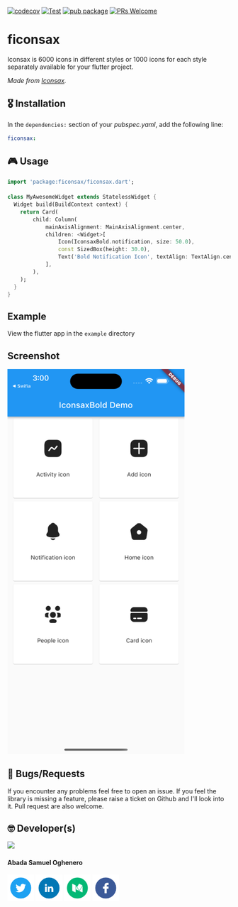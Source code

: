 [![codecov](https://codecov.io/gh/Mastersam07/ficonsax/branch/master/graph/badge.svg)](https://codecov.io/gh/Mastersam07/ficonsax)
[![Test](https://github.com/Mastersam07/ficonsax/actions/workflows/test.yaml/badge.svg?branch=master)](https://github.com/Mastersam07/ficonsax/actions/workflows/test.yaml)
[![pub package](https://img.shields.io/pub/v/ficonsax.svg?color=success&style=flat-square)](https://pub.dartlang.org/packages/ficonsax)
[![PRs Welcome](https://img.shields.io/badge/PRs-welcome-success.svg?style=flat-square)](https://github.com/Mastersam07/ficonsax/pulls)

# ficonsax

Iconsax is 6000 icons in different styles or 1000 icons for each style separately available for your flutter project.

*Made from [Iconsax](https://uiuiui.in/en/icon/41-iconsax/).*

## 🎖 Installation

In the `dependencies:` section of your _pubspec.yaml_, add the following line:

```yaml
ficonsax:
```

## 🎮 Usage

```dart
import 'package:ficonsax/ficonsax.dart';

class MyAwesomeWidget extends StatelessWidget {
  Widget build(BuildContext context) {
    return Card(
        child: Column(
            mainAxisAlignment: MainAxisAlignment.center,
            children: <Widget>[
                Icon(IconsaxBold.notification, size: 50.0),
                const SizedBox(height: 30.0),
                Text('Bold Notification Icon', textAlign: TextAlign.center),
            ],
        ),
    );
  }
}
```

## Example

View the flutter app in the `example` directory

## Screenshot
<img src="https://github.com/Mastersam07/ficonsax/raw/dev/ss/1.png" width="400">

## 🐛 Bugs/Requests

If you encounter any problems feel free to open an issue. If you feel the library is
missing a feature, please raise a ticket on Github and I'll look into it.
Pull request are also welcome.

## 🤓 Developer(s)

[<img src="https://avatars3.githubusercontent.com/u/31275429?s=460&u=b935d608a06c1604bae1d971e69a731480a27d46&v=4" width="180" />](https://mastersam.tech)
#### **Abada Samuel Oghenero**
<p>
<a href="https://twitter.com/mastersam_"><img src="https://github.com/aritraroy/social-icons/blob/master/twitter-icon.png?raw=true" width="60"></a>
<a href="https://linkedin.com/in/abada-samuel/"><img src="https://github.com/aritraroy/social-icons/blob/master/linkedin-icon.png?raw=true" width="60"></a>
<a href="https://medium.com/@sammytech"><img src="https://github.com/aritraroy/social-icons/blob/master/medium-icon.png?raw=true" width="60"></a>
<a href="https://facebook.com/abada.samueloghenero"><img src="https://github.com/aritraroy/social-icons/blob/master/facebook-icon.png?raw=true" width="60"></a>
</p>